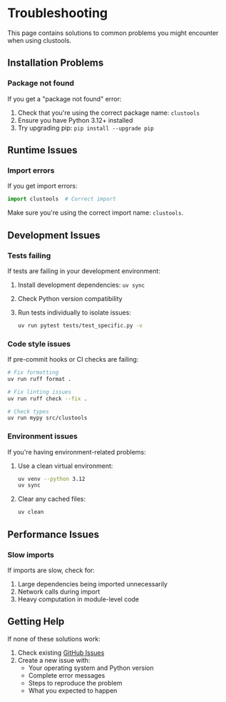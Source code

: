 # Troubleshooting

This page contains solutions to common problems you might encounter when using clustools.

## Installation Problems

### Package not found

If you get a "package not found" error:

1. Check that you're using the correct package name: `clustools`
2. Ensure you have Python 3.12+ installed
3. Try upgrading pip: `pip install --upgrade pip`

## Runtime Issues

### Import errors

If you get import errors:

```python
import clustools  # Correct import
```

Make sure you're using the correct import name: `clustools`.

## Development Issues

### Tests failing

If tests are failing in your development environment:

1. Install development dependencies: `uv sync`
2. Check Python version compatibility
3. Run tests individually to isolate issues:
   
   ```bash
   uv run pytest tests/test_specific.py -v
   ```

### Code style issues

If pre-commit hooks or CI checks are failing:

```bash
# Fix formatting
uv run ruff format .

# Fix linting issues
uv run ruff check --fix .

# Check types
uv run mypy src/clustools
```

### Environment issues

If you're having environment-related problems:

1. Use a clean virtual environment:
   ```bash
   uv venv --python 3.12
   uv sync
   ```

2. Clear any cached files:
   ```bash
   uv clean
   ```

## Performance Issues

### Slow imports

If imports are slow, check for:

1. Large dependencies being imported unnecessarily
2. Network calls during import
3. Heavy computation in module-level code

## Getting Help

If none of these solutions work:

1. Check existing [GitHub Issues](https://github.com/psolsfer/clustools/issues)
2. Create a new issue with:
   - Your operating system and Python version
   - Complete error messages
   - Steps to reproduce the problem
   - What you expected to happen
